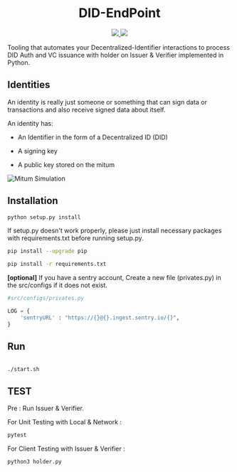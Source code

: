 
<p align="center">
  <h1 align="center">DID-EndPoint</h1>
  <p align="center">
    <a href="">
      <img src="https://img.shields.io/badge/license-GPLv3-blue.svg" />
    </a>
    <a href="https://www.python.org/">
    	<img src="https://img.shields.io/badge/built%20with-Python3-red.svg" />
    </a>
  </p>
</p>

Tooling that automates your Decentralized-Identifier interactions to process DID Auth and VC issuance with holder on Issuer & Verifier implemented in Python.

## Identities

An identity is really just someone or something that can sign data or transactions and also receive signed data about itself.

An identity has:

- An Identifier in the form of a Decentralized ID (DID)

- A signing key

- A public key stored on the mitum

![Mitum Simulation](https://user-images.githubusercontent.com/35220663/141648188-c95a7a4c-c7d7-4697-8bf1-517095cedeb4.gif)

## Installation

```sh
python setup.py install
```

If setup.py doesn't work properly, please just install necessary packages with requirements.txt before running setup.py.

```sh
pip install --upgrade pip

pip install -r requirements.txt
```

<b>[optional]</b> If you have a sentry account, Create a new file (privates.py) in the src/configs if it does not exist.

```py
#src/configs/privates.py

LOG = {
    'sentryURL' : "https://{}@{}.ingest.sentry.io/{}",
}
```

## Run

```sh

./start.sh

```

## TEST

Pre : Run Issuer & Verifier.

For Unit Testing with Local & Network : 
```sh
pytest 

```

For Client Testing with Issuer & Verifier : 
```sh
python3 holder.py
```
